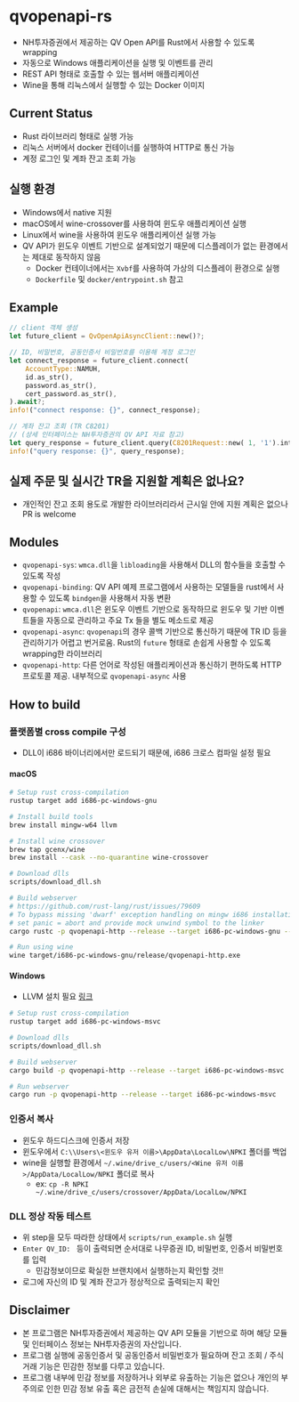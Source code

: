 # qvopenapi-rs
- NH투자증권에서 제공하는 QV Open API를 Rust에서 사용할 수 있도록 wrapping
- 자동으로 Windows 애플리케이션을 실행 및 이벤트를 관리
- REST API 형태로 호출할 수 있는 웹서버 애플리케이션
- Wine을 통해 리눅스에서 실행할 수 있는 Docker 이미지

## Current Status
- Rust 라이브러리 형태로 실행 가능
- 리눅스 서버에서 docker 컨테이너를 실행하여 HTTP로 통신 가능
- 계정 로그인 및 계좌 잔고 조회 가능

## 실행 환경
- Windows에서 native 지원
- macOS에서 wine-crossover를 사용하여 윈도우 애플리케이션 실행
- Linux에서 wine을 사용하여 윈도우 애플리케이션 실행 가능
- QV API가 윈도우 이벤트 기반으로 설계되었기 때문에 디스플레이가 없는 환경에서는 제대로 동작하지 않음
  - Docker 컨테이너에서는 `Xvbf`를 사용하여 가상의 디스플레이 환경으로 실행
  - `Dockerfile` 및 `docker/entrypoint.sh` 참고

## Example
```rust
// client 객체 생성
let future_client = QvOpenApiAsyncClient::new()?;

// ID, 비밀번호, 공동인증서 비밀번호를 이용해 계정 로그인
let connect_response = future_client.connect(
    AccountType::NAMUH,
    id.as_str(),
    password.as_str(),
    cert_password.as_str(),
).await?;
info!("connect response: {}", connect_response);

// 계좌 잔고 조회 (TR C8201)
// (상세 인터페이스는 NH투자증권의 QV API 자료 참고)
let query_response = future_client.query(C8201Request::new( 1, '1').into_raw()).await?;
info!("query response: {}", query_response);
```

## 실제 주문 및 실시간 TR을 지원할 계획은 없나요?
- 개인적인 잔고 조회 용도로 개발한 라이브러리라서 근시일 안에 지원 계획은 없으나 PR is welcome

## Modules
- `qvopenapi-sys`: `wmca.dll`을 `libloading`을 사용해서 DLL의 함수들을 호출할 수 있도록 작성
- `qvopenapi-binding`: QV API 예제 프로그램에서 사용하는 모델들을 rust에서 사용할 수 있도록 `bindgen`을 사용해서 자동 변환
- `qvopenapi`: `wmca.dll`은 윈도우 이벤트 기반으로 동작하므로 윈도우 및 기반 이벤트들을 자동으로 관리하고 주요 Tx 들을 별도 메소드로 제공
- `qvopenapi-async`: `qvopenapi`의 경우 콜백 기반으로 통신하기 때문에 TR ID 등을 관리하기가 어렵고 번거로움. Rust의 `future` 형태로 손쉽게 사용할 수 있도록 wrapping한 라이브러리
- `qvopenapi-http`: 다른 언어로 작성된 애플리케이션과 통신하기 편하도록 HTTP 프로토콜 제공. 내부적으로 `qvopenapi-async` 사용

## How to build

### 플랫폼별 cross compile 구성
- DLL이 i686 바이너리에서만 로드되기 때문에, i686 크로스 컴파일 설정 필요

#### macOS
```sh
# Setup rust cross-compilation
rustup target add i686-pc-windows-gnu

# Install build tools
brew install mingw-w64 llvm

# Install wine crossover
brew tap gcenx/wine
brew install --cask --no-quarantine wine-crossover

# Download dlls
scripts/download_dll.sh

# Build webserver
# https://github.com/rust-lang/rust/issues/79609
# To bypass missing 'dwarf' exception handling on mingw i686 installations,
# set panic = abort and provide mock unwind symbol to the linker
cargo rustc -p qvopenapi-http --release --target i686-pc-windows-gnu --features "disable-unwind" -- -C "panic=abort"

# Run using wine
wine target/i686-pc-windows-gnu/release/qvopenapi-http.exe
```

#### Windows
- LLVM 설치 필요 [링크](https://github.com/llvm/llvm-project/releases/tag/llvmorg-17.0.1)

```sh
# Setup rust cross-compilation
rustup target add i686-pc-windows-msvc

# Download dlls
scripts/download_dll.sh

# Build webserver
cargo build -p qvopenapi-http --release --target i686-pc-windows-msvc

# Run webserver
cargo run -p qvopenapi-http --release --target i686-pc-windows-msvc
```

### 인증서 복사
- 윈도우 하드디스크에 인증서 저장
- 윈도우에서 `C:\\Users\<윈도우 유저 이름>\AppData\LocalLow\NPKI` 폴더를 백업
- wine을 실행할 환경에서 `~/.wine/drive_c/users/<Wine 유저 이름>/AppData/LocalLow/NPKI` 폴더로 복사
  - ex: `cp -R NPKI ~/.wine/drive_c/users/crossover/AppData/LocalLow/NPKI`

### DLL 정상 작동 테스트
- 위 step을 모두 따라한 상태에서 `scripts/run_example.sh` 실행
- `Enter QV_ID: ` 등이 출력되면 순서대로 나무증권 ID, 비밀번호, 인증서 비밀번호를 입력
  - 민감정보이므로 확실한 브랜치에서 실행하는지 확인할 것!!
- 로그에 자신의 ID 및 계좌 잔고가 정상적으로 출력되는지 확인

## Disclaimer
- 본 프로그램은 NH투자증권에서 제공하는 QV API 모듈을 기반으로 하며 해당 모듈 및 인터페이스 정보는 NH투자증권의 자산입니다.
- 프로그램 실행에 공동인증서 및 공동인증서 비밀번호가 필요하며 잔고 조회 / 주식 거래 기능은 민감한 정보를 다루고 있습니다.
- 프로그램 내부에 민감 정보를 저장하거나 외부로 유출하는 기능은 없으나 개인의 부주의로 인한 민감 정보 유출 혹은 금전적 손실에 대해서는 책임지지 않습니다.
